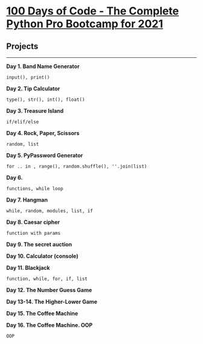 # [100 Days of Code - The Complete Python Pro Bootcamp for 2021](https://www.udemy.com/course/100-days-of-code/)

## Projects
---

**Day 1. Band Name Generator**

    input(), print()

**Day 2. Tip Calculator**

    type(), str(), int(), float()

**Day 3. Treasure Island**

    if/elif/else


**Day 4. Rock, Paper, Scissors**

    random, list

**Day 5. PyPassword Generator**

    for .. in , range(), random.shuffle(), ''.join(list)

**Day 6.**

    functions, while loop

**Day 7. Hangman**

    while, random, modules, list, if

**Day 8. Caesar cipher**

    function with params

**Day 9. The secret auction**

**Day 10. Calculator (console)**

**Day 11. Blackjack**

    function, while, for, if, list

**Day 12. The Number Guess Game**

**Day 13-14. The Higher-Lower Game**

**Day 15. The Coffee Machine**

**Day 16. The Coffee Machine. OOP**

    OOP